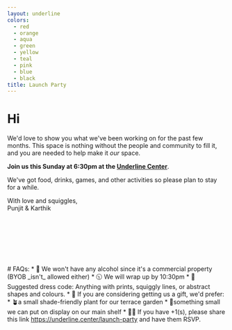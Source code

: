 ```yaml
---
layout: underline
colors: 
  - red
  - orange
  - aqua
  - green
  - yellow
  - teal
  - pink
  - blue
  - black
title: Launch Party
---
```


<style>
    #wrapper {
        margin: 0px;
        padding: 0px;
        width: 100%;
        height: 100%;
        position: absolute;
        left: 0%;
        top: 0%;
        blend-mix-mode: multiply;
      }

      #wrapper ul {
        width: 100%;
        height: 100%;
        margin: 0px;
        padding: 0px;
      }

      #wrapper li {
        list-style: none;
        font-size: 3em;
        background: #ffffff1c;
        position: absolute;
        top: 0%;
        left: -100px;
        animation: square 13s ease-in infinite;
        text-align: center;
        vertical-align: middle;
      }

      #wrapper li:nth-child(1) {
        top: 10%;
        font-size: 4em;
        animation-delay: 2s;
      }

      #wrapper li:nth-child(2) {
        top: 40%;
      }

      #wrapper li:nth-child(3) {
        top: 60%;
        animation-delay: 3s;
      }

      #wrapper li:nth-child(4) {
        top: 80%;
        animation-delay: 5s;
      }

      #wrapper li:nth-child(5) {
        top: 50%;
        font-size: 3em;
        animation-delay: 8s;
      }

      #wrapper li:nth-child(6) {
        top: 60%;
        font-size: 3.3em;
        animation-delay: 6s;
      }

      #wrapper li:nth-child(7) {
        top: 80%;
        font-size: 4em;
        animation-delay: 3s;
      }

      #wrapper li:nth-child(8) {
        top: 30%;
        animation-delay: 7s;
      }

      @keyframes square {
        from {
          transform: rotate(0deg);
        }
        to {
          left: 100%;
          transform: rotate(500deg);
          opacity: 0.4;
        }
      }
</style>

# Hi <span class="squiggle" id="name"></span>

We'd love to show you what we've been working on for the past few months. This space is nothing without the people and community to fill it, and you are needed to help make it _our_ space.

**Join us this Sunday at 6:30pm at the <a href="https://maps.app.goo.gl/qa4yF16LJ7cGSE6EA" target="_blank">Underline Center</a>**.

We've got food, drinks, games, and other activities so please plan to stay for a while.

With love and squiggles,<br>Punjit & Karthik
<div style="text-align:center">
<h1 style="background-color: var(--green);border-radius: 100px;display:inline-block;padding: 0.3em 1.4em;"><a href="https://chat.whatsapp.com/JwVUMXDNvXWKnuzP4DPvFm" style="text-decoration:none;mix-blend-mode:lighten;color: #e2d9d9;">RSVP</a></h1>
</div>
# FAQs:
* 🚫 We won't have any alcohol since it's a commercial property (BYOB _isn't_ allowed either)
* 🕥 We will wrap up by 10:30pm
* 🧦 Suggested dress code: Anything with prints, squiggly lines, or abstract shapes and colours.
* 🎁 If you are considering getting us a gift, we'd prefer:
    * 🪴a small shade-friendly plant for our terrace garden
    * 📎something small we can put on display on our main shelf
* 👯🏽 If you have +1(s), please share this link <a href="https://underline.center/launch-party" target="_blank">https://underline.center/launch-party</a> and have them RSVP. 


<script>
const queryParams = new URLSearchParams(window.location.search);
const name = atob(queryParams.get('~') || 'ZnJpZW5k').replace(/[<\>]+/g, '');

const el = document.getElementById('name');
el.innerHTML = name;

</script>


<!-- <div id="wrapper">
    <ul>
    {%for colorA in page.colors %}
       <li class="squiggle" style="">👕</li>
    {%endfor%}
      <li class="squiggle">👕</li>
      <li class="squiggle">👖</li>
      <li class="squiggle">🧦</li>
      <li class="squiggle">😴</li>
      <li class="squiggle">🍵</li>
      <li class="squiggle">💤</li>
      <li class="squiggle">👕</li>
      <li class="squiggle">👖</li>
    </ul>
  </div> -->

